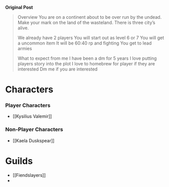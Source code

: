 **Original Post**
>Overview You are on a continent about to be over run by the undead. Make your mark on the land of the wasteland. There is three city’s alive.
>
> We already have 2 players You will start out as level 6 or 7 You will get a uncommon item It will be 60:40 rp and fighting You get to lead armies
>
> What to expect from me I have been a dm for 5 years I love putting players story into the plot I love to homebrew for player if they are interested Dm me if you are interested

# Characters
### Player Characters
- [[Kysilius Valemir]]

### Non-Player Characters
- [[Kaela Duskspear]]

# Guilds
- [[Fiendslayers]]
- 